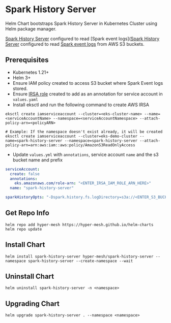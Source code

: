 # Spark History Server
Helm Chart bootstraps Spark History Server in Kubernetes Cluster using Helm package manager.

[Spark History Server](https://spark.apache.org/docs/latest/monitoring.html#spark-history-server-configuration-options) configured to read [Spark event logs]([Spark History Server](https://spark.apache.org/docs/latest/monitoring.html#spark-history-server-configuration-options) 
configured to read [Spark event logs](https://spark.apache.org/docs/latest/monitoring.html#applying-compaction-on-rolling-event-log-files) from AWS S3 buckets.


## Prerequisites
- Kubernetes 1.21+
- Helm 3+
- Ensure IAM policy created to access S3 bucket where Spark Event logs stored.
- Ensure [IRSA role](https://docs.aws.amazon.com/eks/latest/userguide/iam-roles-for-service-accounts.html) created to add as an annotation for service account in `values.yaml`
- Install eksctl and run the following command to create AWS IRSA
```shell script
eksctl create iamserviceaccount --cluster=<eks-cluster-name> --name=<serviceAccountName> --namespace=<serviceAccountNamespace> --attach-policy-arn=<policyARN>

# Example: If the namespace doesn't exist already, it will be created
eksctl create iamserviceaccount --cluster=eks-demo-cluster --name=spark-history-server --namespace=spark-history-server --attach-policy-arn=arn:aws:iam::aws:policy/AmazonS3ReadOnlyAccess
```
- Update `values.yml` with `annotations`, service account `name` and the s3 bucket name and prefix

```yaml
serviceAccount:
  create: false
  annotations:
    eks.amazonaws.com/role-arn: "<ENTER_IRSA_IAM_ROLE_ARN_HERE>"
  name: "spark-history-server"

sparkHistoryOpts: "-Dspark.history.fs.logDirectory=s3a://<ENTER_S3_BUCKET_NAME>/<PREFIX_FOR_SPARK_EVENT_LOGS>/"
```

## Get Repo Info
    helm repo add hyper-mesh https://hyper-mesh.github.io/helm-charts
    helm repo update

## Install Chart
    helm install spark-history-server hyper-mesh/spark-history-server --namespace spark-history-server --create-namespace --wait

## Uninstall Chart
    helm uninstall spark-history-server -n <namespace>

## Upgrading Chart
    helm upgrade spark-history-server . --namespace <namespace>